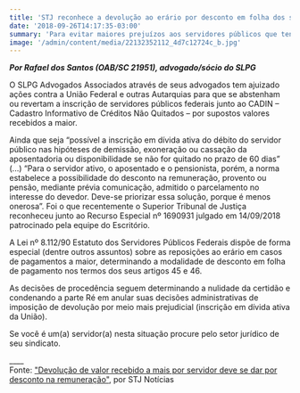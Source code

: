 ```yaml
---
title: 'STJ reconhece a devolução ao erário por desconto em folha dos servidores'
date: '2018-09-26T14:17:35-03:00'
summary: 'Para evitar maiores prejuízos aos servidores públicos que tenham de devolver ao erário valores recebidos indevidamente STJ reconhece "possibilidade do desconto na remuneração, provento ou pensão, mediante prévia comunicação, admitido o parcelamento no interesse do devedor" como preferível a inscrição em dívida ativa.'
image: '/admin/content/media/22132352112_4d7c12724c_b.jpg'
---
```


_**Por Rafael dos Santos (OAB/SC 21951), advogado/sócio do SLPG**_

O SLPG Advogados Associados através de seus advogados tem ajuizado ações contra a União Federal e outras Autarquias para que se abstenham ou revertam a inscrição de servidores públicos federais junto ao CADIN – Cadastro Informativo de Créditos Não Quitados – por supostos valores recebidos a maior.

Ainda que seja “possível a inscrição em dívida ativa do débito do servidor público nas hipóteses de demissão, exoneração ou cassação da aposentadoria ou disponibilidade se não for quitado no prazo de 60 dias” (...) “Para o servidor ativo, o aposentado e o pensionista, porém, a norma estabelece a possibilidade do desconto na remuneração, provento ou pensão, mediante prévia comunicação, admitido o parcelamento no interesse do devedor. Deve-se priorizar essa solução, porque é menos onerosa”. Foi o que recentemente o Superior Tribunal de Justiça reconheceu junto ao Recurso Especial nº 1690931 julgado em 14/09/2018 patrocinado pela equipe do Escritório.

A Lei nº 8.112/90 Estatuto dos Servidores Públicos Federais dispõe de forma especial (dentre outros assuntos) sobre as reposições ao erário em casos de pagamentos a maior, determinando a modalidade de desconto em folha de pagamento nos termos dos seus artigos 45 e 46.

As decisões de procedência seguem determinando a nulidade da certidão e condenando a parte Ré em anular suas decisões administrativas de imposição de devolução por meio mais prejudicial (inscrição em dívida ativa da União).

Se você é um(a) servidor(a) nesta situação procure pelo setor jurídico de seu sindicato.

\_\_\_\_  
Fonte: ["Devolução de valor recebido a mais por servidor deve se dar por desconto na remuneração"](http://www.stj.jus.br/sites/STJ/default/pt_BR/Comunica%C3%A7%C3%A3o/noticias/Not%C3%ADcias/Devolu%C3%A7%C3%A3o-de-valor-recebido-a-mais-por-servidor-deve-se-dar-por-desconto-na-remunera%C3%A7%C3%A3o), por STJ Notícias
